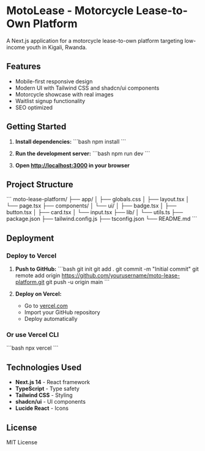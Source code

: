 # MotoLease - Motorcycle Lease-to-Own Platform

A Next.js application for a motorcycle lease-to-own platform targeting low-income youth in Kigali, Rwanda.

## Features

- Mobile-first responsive design
- Modern UI with Tailwind CSS and shadcn/ui components
- Motorcycle showcase with real images
- Waitlist signup functionality
- SEO optimized

## Getting Started

1. **Install dependencies:**
   \`\`\`bash
   npm install
   \`\`\`

2. **Run the development server:**
   \`\`\`bash
   npm run dev
   \`\`\`

3. **Open [http://localhost:3000](http://localhost:3000) in your browser**

## Project Structure

\`\`\`
moto-lease-platform/
├── app/
│   ├── globals.css
│   ├── layout.tsx
│   └── page.tsx
├── components/
│   └── ui/
│       ├── badge.tsx
│       ├── button.tsx
│       ├── card.tsx
│       └── input.tsx
├── lib/
│   └── utils.ts
├── package.json
├── tailwind.config.js
├── tsconfig.json
└── README.md
\`\`\`

## Deployment

### Deploy to Vercel

1. **Push to GitHub:**
   \`\`\`bash
   git init
   git add .
   git commit -m "Initial commit"
   git remote add origin https://github.com/yourusername/moto-lease-platform.git
   git push -u origin main
   \`\`\`

2. **Deploy on Vercel:**
   - Go to [vercel.com](https://vercel.com)
   - Import your GitHub repository
   - Deploy automatically

### Or use Vercel CLI

\`\`\`bash
npx vercel
\`\`\`

## Technologies Used

- **Next.js 14** - React framework
- **TypeScript** - Type safety
- **Tailwind CSS** - Styling
- **shadcn/ui** - UI components
- **Lucide React** - Icons

## License

MIT License
